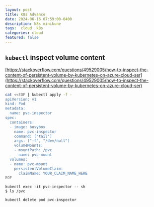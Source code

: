 ```yaml
---
layout: post
title: K8s Advance  
date: 2024-06-16 07:59:00-0400
description: k8s minikune
tags:  cloud  k8s
categories: cloud
featured: false
---
```





## `kubectl` inspect volume content
[https://stackoverflow.com/questions/49529005/how-to-inspect-the-content-of-persistent-volume-by-kubernetes-on-azure-cloud-ser](https://stackoverflow.com/questions/49529005/how-to-inspect-the-content-of-persistent-volume-by-kubernetes-on-azure-cloud-ser)
```bash
cat <<EOF | kubectl apply -f -
apiVersion: v1
kind: Pod
metadata:
  name: pvc-inspector
spec:
  containers:
  - image: busybox
    name: pvc-inspector
    command: ["tail"]
    args: ["-f", "/dev/null"]
    volumeMounts:
    - mountPath: /pvc
      name: pvc-mount
  volumes:
  - name: pvc-mount
    persistentVolumeClaim:
      claimName: YOUR_CLAIM_NAME_HERE
EOF
```

```
kubectl exec -it pvc-inspector -- sh
$ ls /pvc
```

```
kubectl delete pod pvc-inspector
```


